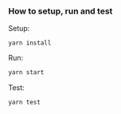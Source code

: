 ### How to setup, run and test

Setup:

~~~
yarn install
~~~

Run:

~~~bash
yarn start
~~~

Test:

~~~bash
yarn test
~~~
